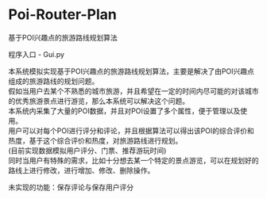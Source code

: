 # Poi-Router-Plan
基于POI兴趣点的旅游路线规划算法

程序入口 - Gui.py

本系统模拟实现基于POI兴趣点的旅游路线规划算法，主要是解决了由POI兴趣点组成的旅游路线的规划问题。 <br />
假如当用户去某个不熟悉的城市旅游，并且希望在一定的时间内尽可能的对该城市的优秀旅游景点进行游览，那么本系统可以解决这个问题。 <br />
本系统内采集了大量的POI数据，并且对POI设置了多个属性，便于管理以及使用。 <br />
用户可以对每个POI进行评分和评论，并且根据算法可以得出该POI的综合评价和热度，基于这个综合评价和热度，对旅游路线进行规划。 <br />
(目前实现数据模拟用户评分、门票、推荐游玩时间) <br />
同时当用户有特殊的需求，比如十分想去某一个特定的景点游览，可以在规划好的路线上进行修改，进行增加、修改、删除操作。 <br />

未实现的功能：保存评论与保存用户评分
